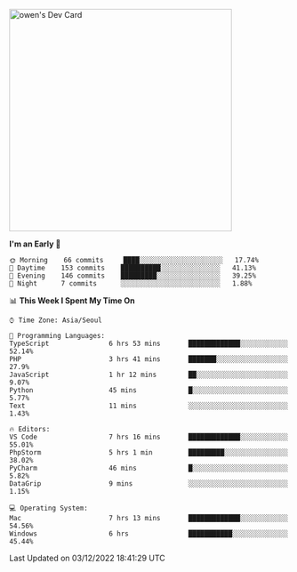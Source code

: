 <a href="https://app.daily.dev/owen_9066"><img src="https://api.daily.dev/devcards/51e5c69f10114f2abe0ae390c27b0828.png?r=hyb" width="400" alt="owen's Dev Card"/></a>

 
 <!--START_SECTION:waka-->
**I'm an Early 🐤** 

```text
🌞 Morning    66 commits     ████░░░░░░░░░░░░░░░░░░░░░   17.74% 
🌆 Daytime    153 commits    ██████████░░░░░░░░░░░░░░░   41.13% 
🌃 Evening    146 commits    █████████░░░░░░░░░░░░░░░░   39.25% 
🌙 Night      7 commits      ░░░░░░░░░░░░░░░░░░░░░░░░░   1.88%

```


📊 **This Week I Spent My Time On** 

```text
⌚︎ Time Zone: Asia/Seoul

💬 Programming Languages: 
TypeScript               6 hrs 53 mins       █████████████░░░░░░░░░░░░   52.14% 
PHP                      3 hrs 41 mins       ███████░░░░░░░░░░░░░░░░░░   27.9% 
JavaScript               1 hr 12 mins        ██░░░░░░░░░░░░░░░░░░░░░░░   9.07% 
Python                   45 mins             █░░░░░░░░░░░░░░░░░░░░░░░░   5.77% 
Text                     11 mins             ░░░░░░░░░░░░░░░░░░░░░░░░░   1.43%

🔥 Editors: 
VS Code                  7 hrs 16 mins       █████████████░░░░░░░░░░░░   55.01% 
PhpStorm                 5 hrs 1 min         █████████░░░░░░░░░░░░░░░░   38.02% 
PyCharm                  46 mins             █░░░░░░░░░░░░░░░░░░░░░░░░   5.82% 
DataGrip                 9 mins              ░░░░░░░░░░░░░░░░░░░░░░░░░   1.15%

💻 Operating System: 
Mac                      7 hrs 13 mins       █████████████░░░░░░░░░░░░   54.56% 
Windows                  6 hrs               ███████████░░░░░░░░░░░░░░   45.44%

```


 Last Updated on 03/12/2022 18:41:29 UTC
<!--END_SECTION:waka-->
